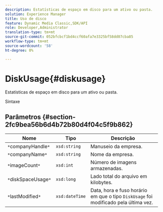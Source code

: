 ```yaml
---
description: Estatísticas de espaço em disco para um ativo ou pasta.
solution: Experience Manager
title: Uso de disco
feature: Dynamic Media Classic,SDK/API
role: Developer,Administrator
translation-type: tm+mt
source-git-commit: 052bfcbcf1bd4ccf60afa7e3325bf58dd07cba85
workflow-type: tm+mt
source-wordcount: '58'
ht-degree: 0%

---
```



# DiskUsage{#diskusage}

Estatísticas de espaço em disco para um ativo ou pasta.

Sintaxe

## Parâmetros {#section-2fc9bea56b6d4b72b80d4f04c5f9b862}

| Nome | Tipo | Descrição |
|---|---|---|
| `*`companyHandle`*` | `xsd:string` | Manuseio da empresa. |
| `*`companyName`*` | `xsd:string` | Nome da empresa. |
| `*`imageCount`*` | `xsd:int` | Número de imagens armazenadas. |
| `*`diskSpaceUsage`*` | `xsd:long` | Lado total do arquivo em kilobytes. |
| `*`lastModified`*` | `xsd:dateTime` | Data, hora e fuso horário em que o tipo `DiskUsage` foi modificado pela última vez. |

